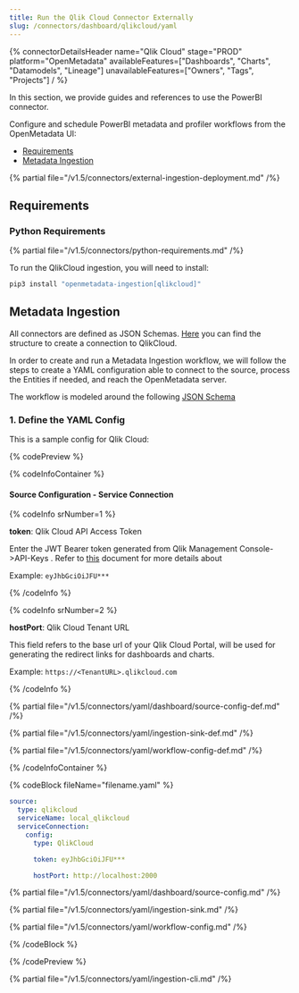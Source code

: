 ```yaml
---
title: Run the Qlik Cloud Connector Externally
slug: /connectors/dashboard/qlikcloud/yaml
---
```


{% connectorDetailsHeader
  name="Qlik Cloud"
  stage="PROD"
  platform="OpenMetadata"
  availableFeatures=["Dashboards", "Charts", "Datamodels", "Lineage"]
  unavailableFeatures=["Owners", "Tags", "Projects"]
/ %}

In this section, we provide guides and references to use the PowerBI connector.

Configure and schedule PowerBI metadata and profiler workflows from the OpenMetadata UI:

- [Requirements](#requirements)
- [Metadata Ingestion](#metadata-ingestion)

{% partial file="/v1.5/connectors/external-ingestion-deployment.md" /%}

## Requirements

### Python Requirements

{% partial file="/v1.5/connectors/python-requirements.md" /%}

To run the QlikCloud ingestion, you will need to install:

```bash
pip3 install "openmetadata-ingestion[qlikcloud]"
```

## Metadata Ingestion

All connectors are defined as JSON Schemas.
[Here](https://github.com/open-metadata/OpenMetadata/blob/main/openmetadata-spec/src/main/resources/json/schema/entity/services/connections/dashboard/qlikCloudConnection.json)
you can find the structure to create a connection to QlikCloud.

In order to create and run a Metadata Ingestion workflow, we will follow
the steps to create a YAML configuration able to connect to the source,
process the Entities if needed, and reach the OpenMetadata server.

The workflow is modeled around the following
[JSON Schema](https://github.com/open-metadata/OpenMetadata/blob/main/openmetadata-spec/src/main/resources/json/schema/metadataIngestion/workflow.json)

### 1. Define the YAML Config

This is a sample config for Qlik Cloud:

{% codePreview %}

{% codeInfoContainer %}

#### Source Configuration - Service Connection

{% codeInfo srNumber=1 %}

**token**: Qlik Cloud API Access Token

Enter the JWT Bearer token generated from Qlik Management Console->API-Keys . Refer to [this](https://help.qlik.com/en-US/cloud-services/Subsystems/Hub/Content/Sense_Hub/Admin/mc-generate-api-keys.htm) document for more details about 

Example: `eyJhbGciOiJFU***`

{% /codeInfo %}

{% codeInfo srNumber=2 %}

**hostPort**: Qlik Cloud Tenant URL

This field refers to the base url of your Qlik Cloud Portal, will be used for generating the redirect links for dashboards and charts. 

Example: `https://<TenantURL>.qlikcloud.com`

{% /codeInfo %}


{% partial file="/v1.5/connectors/yaml/dashboard/source-config-def.md" /%}

{% partial file="/v1.5/connectors/yaml/ingestion-sink-def.md" /%}

{% partial file="/v1.5/connectors/yaml/workflow-config-def.md" /%}

{% /codeInfoContainer %}

{% codeBlock fileName="filename.yaml" %}

```yaml {% isCodeBlock=true %}
source:
  type: qlikcloud
  serviceName: local_qlikcloud
  serviceConnection:
    config:
      type: QlikCloud
```
```yaml {% srNumber=1 %}
      token: eyJhbGciOiJFU***
```
```yaml {% srNumber=2 %}
      hostPort: http://localhost:2000
```

{% partial file="/v1.5/connectors/yaml/dashboard/source-config.md" /%}

{% partial file="/v1.5/connectors/yaml/ingestion-sink.md" /%}

{% partial file="/v1.5/connectors/yaml/workflow-config.md" /%}

{% /codeBlock %}

{% /codePreview %}

{% partial file="/v1.5/connectors/yaml/ingestion-cli.md" /%}
